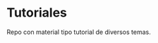 # Tutoriales
Repo con material tipo tutorial de diversos temas.


<!--stackedit_data:
eyJoaXN0b3J5IjpbLTIwOTYzMTAxMTBdfQ==
-->
